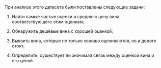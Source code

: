 
При анализе этого датасета были поставлены следующие задачи:

1) Найти самые частые оценки и среднюю цену вина, соответствующего этим оценкам;

2) Обнаружить дешёвые вина с хорошей оценкой;

3) Выявить вина, которые не только хорошо оцениваются, но и дорого стоят;

4) Определить, существует ли значимая связь между оценкой вина и его ценой.
